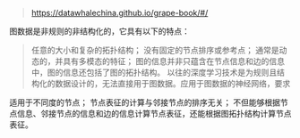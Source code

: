
> https://datawhalechina.github.io/grape-book/#/

图数据是非规则的非结构化的，它具有以下的特点：
> 任意的大小和复杂的拓扑结构；
没有固定的节点排序或参考点；
通常是动态的，并具有多模态的特征；
图的信息并非只蕴含在节点信息和边的信息中，图的信息还包括了图的拓扑结构。
以往的深度学习技术是为规则且结构化的数据设计的，无法直接用于图数据。应用于图数据的神经网络，要求

适用于不同度的节点；
节点表征的计算与邻接节点的排序无关；
不但能够根据节点信息、邻接节点的信息和边的信息计算节点表征，还能根据图拓扑结构计算节点表征。


